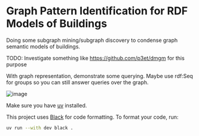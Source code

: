 # Graph Pattern Identification for RDF Models of Buildings

Doing some subgraph mining/subgraph discovery to condense graph semantic models of buildings. 

TODO: Investigate something like https://github.com/p3et/dmgm for this purpose

With graph representation, demonstrate some querying. Maybe use rdf:Seq for groups so you can still answer queries over the graph. 


![image](https://github.com/user-attachments/assets/1c81798c-1b66-4e20-a359-050874dd0c44)




Make sure you have [uv](https://docs.astral.sh/uv/) installed. 

This project uses [Black](https://black.readthedocs.io/) for code formatting. To format your code, run:

```bash
uv run --with dev black .
```
